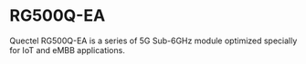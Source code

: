 # RG500Q-EA
Quectel RG500Q-EA is a series of 5G Sub-6GHz module optimized specially for IoT and eMBB applications.
